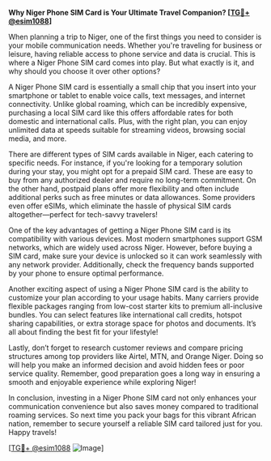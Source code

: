 **Why Niger Phone SIM Card is Your Ultimate Travel Companion? [[TG💪+ @esim1088](https://t.me/s/esim1088)]**

When planning a trip to Niger, one of the first things you need to consider is your mobile communication needs. Whether you're traveling for business or leisure, having reliable access to phone service and data is crucial. This is where a Niger Phone SIM card comes into play. But what exactly is it, and why should you choose it over other options?

A Niger Phone SIM card is essentially a small chip that you insert into your smartphone or tablet to enable voice calls, text messages, and internet connectivity. Unlike global roaming, which can be incredibly expensive, purchasing a local SIM card like this offers affordable rates for both domestic and international calls. Plus, with the right plan, you can enjoy unlimited data at speeds suitable for streaming videos, browsing social media, and more.

There are different types of SIM cards available in Niger, each catering to specific needs. For instance, if you're looking for a temporary solution during your stay, you might opt for a prepaid SIM card. These are easy to buy from any authorized dealer and require no long-term commitment. On the other hand, postpaid plans offer more flexibility and often include additional perks such as free minutes or data allowances. Some providers even offer eSIMs, which eliminate the hassle of physical SIM cards altogether—perfect for tech-savvy travelers!

One of the key advantages of getting a Niger Phone SIM card is its compatibility with various devices. Most modern smartphones support GSM networks, which are widely used across Niger. However, before buying a SIM card, make sure your device is unlocked so it can work seamlessly with any network provider. Additionally, check the frequency bands supported by your phone to ensure optimal performance.

Another exciting aspect of using a Niger Phone SIM card is the ability to customize your plan according to your usage habits. Many carriers provide flexible packages ranging from low-cost starter kits to premium all-inclusive bundles. You can select features like international call credits, hotspot sharing capabilities, or extra storage space for photos and documents. It’s all about finding the best fit for your lifestyle!

Lastly, don’t forget to research customer reviews and compare pricing structures among top providers like Airtel, MTN, and Orange Niger. Doing so will help you make an informed decision and avoid hidden fees or poor service quality. Remember, good preparation goes a long way in ensuring a smooth and enjoyable experience while exploring Niger!

In conclusion, investing in a Niger Phone SIM card not only enhances your communication convenience but also saves money compared to traditional roaming services. So next time you pack your bags for this vibrant African nation, remember to secure yourself a reliable SIM card tailored just for you. Happy travels! 

[[TG💪+ @esim1088](https://t.me/s/esim1088) ![Image](https://i.postimg.cc/Y0z9fWf4/image.png)]